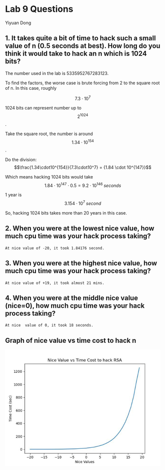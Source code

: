 # Lab 9 Questions

Yiyuan Dong

## 1. It takes quite a bit of time to hack such a small value of n (0.5 seconds at best). How long do you think it would take to hack an n which is 1024 bits?

The number used in the lab is 5335952767283123. 

To find the factors, the worse case is brute forcing from 2 to the square root of n. In this case, roughly 

$$7.3\cdot10^7$$

1024 bits can represent number up to $$2^{1024}$$.

Take the square root, the number is around $$1.34\cdot10^{154}$$.

Do the division: $$\frac{1.34\cdot10^{154}}{7.3\cdot10^7} = {1.84 \cdot 10^{147}}$$

Which means hacking 1024 bits would take $${1.84 \cdot 10^{147}\cdot0.5} = 9.2\cdot10^{146}\; seconds$$

1 year is $$3.154\cdot10^7\; second$$

So, hacking 1024 bits takes more than 20 years in this case.

## 2. When you were at the lowest nice value, how much cpu time was your hack process taking?

    At nice value of -20, it took 1.84176 second.

## 3. When you were at the highest nice value, how much cpu time was your hack process taking?

    At nice value of +19, it took almost 21 mins.

## 4. When you were at the middle nice value (nice=0), how much cpu time was your hack process taking?

    At nice  value of 0, it took 18 seconds.


## Graph of nice value vs time cost to hack n

![](./nice_value_vs_time.jpg)